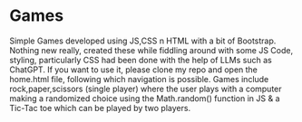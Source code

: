 # Games
Simple Games developed using JS,CSS n HTML with a bit of Bootstrap. Nothing new really, created these while
fiddling around with some JS Code,
styling, particularly CSS had been done with the help of LLMs such as ChatGPT.
If you want to use it, please clone my repo and open the home.html file, following which navigation is possible.
Games include rock,paper,scissors (single player) where the user plays with a computer making a randomized choice
using the Math.random() function in JS & a Tic-Tac toe which can be played by two players.

